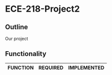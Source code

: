 # ECE-218-Project2

## Outline

Our project 

## Functionality

|FUNCTION|REQUIRED|IMPLEMENTED|
|--------|--------|-----------|
